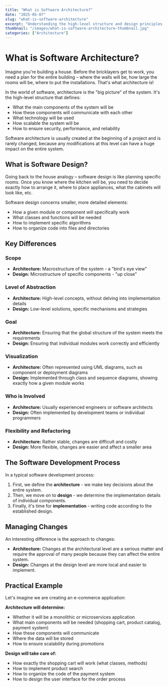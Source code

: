 ```yaml
---
title: "What is Software Architecture?"
date: "2025-05-07"
slug: "what-is-software-architecture"
excerpt: "Understanding the high-level structure and design principles of software systems versus the detailed planning of individual components."
thumbnail: "/images/what-is-software-architecture-thumbnail.jpg"
categories: ["Architecture"]
---
```


# What is Software Architecture?

Imagine you're building a house. Before the bricklayers get to work, you need a plan for the entire building – where the walls will be, how large the rooms will be, where to put the installations. That's what architecture is!

In the world of software, architecture is the "big picture" of the system. It's the high-level structure that defines:

* What the main components of the system will be
* How these components will communicate with each other
* What technology will be used
* How scalable the system will be
* How to ensure security, performance, and reliability

Software architecture is usually created at the beginning of a project and is rarely changed, because any modifications at this level can have a huge impact on the entire system.

## What is Software Design?

Going back to the house analogy – software design is like planning specific rooms. Once you know where the kitchen will be, you need to decide exactly how to arrange it, where to place appliances, what the cabinets will look like, etc.

Software design concerns smaller, more detailed elements:

* How a given module or component will specifically work
* What classes and functions will be needed
* How to implement specific algorithms
* How to organize code into files and directories

## Key Differences

### Scope

* **Architecture:** Macrostructure of the system - a "bird's eye view"
* **Design:** Microstructure of specific components - "up close"

### Level of Abstraction

* **Architecture:** High-level concepts, without delving into implementation details
* **Design:** Low-level solutions, specific mechanisms and strategies

### Goal

* **Architecture:** Ensuring that the global structure of the system meets the requirements
* **Design:** Ensuring that individual modules work correctly and efficiently

### Visualization

* **Architecture:** Often represented using UML diagrams, such as component or deployment diagrams
* **Design:** Implemented through class and sequence diagrams, showing exactly how a given module works

### Who is Involved

* **Architecture:** Usually experienced engineers or software architects
* **Design:** Often implemented by development teams or individual programmers

### Flexibility and Refactoring

* **Architecture:** Rather stable, changes are difficult and costly
* **Design:** More flexible, changes are easier and affect a smaller area

## The Software Development Process

In a typical software development process:

1.  First, we define the **architecture** - we make key decisions about the entire system.
2.  Then, we move on to **design** - we determine the implementation details of individual components.
3.  Finally, it's time for **implementation** - writing code according to the established design.

## Managing Changes

An interesting difference is the approach to changes:

* **Architecture:** Changes at the architectural level are a serious matter and require the approval of many people because they can affect the entire system.
* **Design:** Changes at the design level are more local and easier to implement.

## Practical Example

Let's imagine we are creating an e-commerce application:

**Architecture will determine:**

* Whether it will be a monolithic or microservices application
* What main components will be needed (shopping cart, product catalog, payment system)
* How these components will communicate
* Where the data will be stored
* How to ensure scalability during promotions

**Design will take care of:**

* How exactly the shopping cart will work (what classes, methods)
* How to implement product search
* How to organize the code of the payment system
* How to design the user interface for the order process